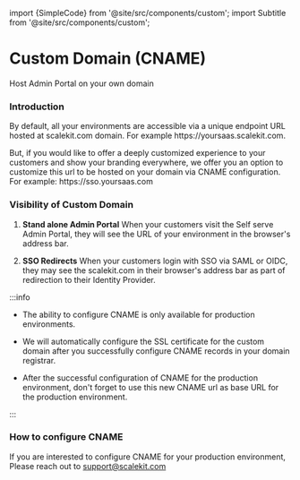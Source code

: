 import {SimpleCode} from '@site/src/components/custom';
import Subtitle from '@site/src/components/custom';

# Custom Domain (CNAME)
<Subtitle>Host Admin Portal on your own domain</Subtitle>

### Introduction
By default, all your environments are accessible via a unique endpoint URL hosted at scalekit.com domain. For example <SimpleCode>https:<nolink />//yoursaas.scalekit.com</SimpleCode>. 

But, if you would like to offer a deeply customized experience to your customers and show your branding everywhere, we offer you an option to customize this url to be hosted on your domain via CNAME configuration. For example: <SimpleCode>https:<nolink />//sso.yoursaas.com</SimpleCode>

### Visibility of Custom Domain

1. **Stand alone Admin Portal**
When your customers visit the Self serve Admin Portal, they will see the URL of your environment in the browser's address bar.

2. **SSO Redirects**
When your customers login with SSO via SAML or OIDC, they may see the scalekit.com in their browser's address bar as part of redirection to their Identity Provider.

:::info

- The ability to configure CNAME is only available for production environments.

- We will automatically configure the SSL certificate for the custom domain after you successfully configure CNAME records in your domain registrar.

- After the successful configuration of CNAME for the production environment, don't forget to use this new CNAME url as base URL for the production environment.

:::

### How to configure CNAME
If you are interested to configure CNAME for your production environment, Please reach out to support@scalekit.com
